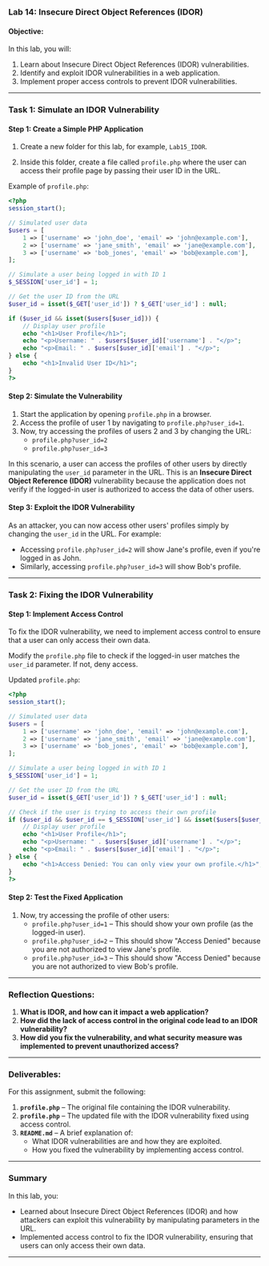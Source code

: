 

### **Lab 14: Insecure Direct Object References (IDOR)**

#### **Objective:**
In this lab, you will:
1. Learn about Insecure Direct Object References (IDOR) vulnerabilities.
2. Identify and exploit IDOR vulnerabilities in a web application.
3. Implement proper access controls to prevent IDOR vulnerabilities.

---

### **Task 1: Simulate an IDOR Vulnerability**

#### **Step 1: Create a Simple PHP Application**

1. Create a new folder for this lab, for example, `Lab15_IDOR`.

2. Inside this folder, create a file called `profile.php` where the user can access their profile page by passing their user ID in the URL.

Example of `profile.php`:

```php
<?php
session_start();

// Simulated user data
$users = [
    1 => ['username' => 'john_doe', 'email' => 'john@example.com'],
    2 => ['username' => 'jane_smith', 'email' => 'jane@example.com'],
    3 => ['username' => 'bob_jones', 'email' => 'bob@example.com'],
];

// Simulate a user being logged in with ID 1
$_SESSION['user_id'] = 1;

// Get the user ID from the URL
$user_id = isset($_GET['user_id']) ? $_GET['user_id'] : null;

if ($user_id && isset($users[$user_id])) {
    // Display user profile
    echo "<h1>User Profile</h1>";
    echo "<p>Username: " . $users[$user_id]['username'] . "</p>";
    echo "<p>Email: " . $users[$user_id]['email'] . "</p>";
} else {
    echo "<h1>Invalid User ID</h1>";
}
?>
```

#### **Step 2: Simulate the Vulnerability**

1. Start the application by opening `profile.php` in a browser.
2. Access the profile of user 1 by navigating to `profile.php?user_id=1`.
3. Now, try accessing the profiles of users 2 and 3 by changing the URL:
   - `profile.php?user_id=2`
   - `profile.php?user_id=3`

In this scenario, a user can access the profiles of other users by directly manipulating the `user_id` parameter in the URL. This is an **Insecure Direct Object Reference (IDOR)** vulnerability because the application does not verify if the logged-in user is authorized to access the data of other users.

#### **Step 3: Exploit the IDOR Vulnerability**

As an attacker, you can now access other users' profiles simply by changing the `user_id` in the URL. For example:
- Accessing `profile.php?user_id=2` will show Jane's profile, even if you're logged in as John.
- Similarly, accessing `profile.php?user_id=3` will show Bob's profile.

---

### **Task 2: Fixing the IDOR Vulnerability**

#### **Step 1: Implement Access Control**

To fix the IDOR vulnerability, we need to implement access control to ensure that a user can only access their own data.

Modify the `profile.php` file to check if the logged-in user matches the `user_id` parameter. If not, deny access.

Updated `profile.php`:

```php
<?php
session_start();

// Simulated user data
$users = [
    1 => ['username' => 'john_doe', 'email' => 'john@example.com'],
    2 => ['username' => 'jane_smith', 'email' => 'jane@example.com'],
    3 => ['username' => 'bob_jones', 'email' => 'bob@example.com'],
];

// Simulate a user being logged in with ID 1
$_SESSION['user_id'] = 1;

// Get the user ID from the URL
$user_id = isset($_GET['user_id']) ? $_GET['user_id'] : null;

// Check if the user is trying to access their own profile
if ($user_id && $user_id == $_SESSION['user_id'] && isset($users[$user_id])) {
    // Display user profile
    echo "<h1>User Profile</h1>";
    echo "<p>Username: " . $users[$user_id]['username'] . "</p>";
    echo "<p>Email: " . $users[$user_id]['email'] . "</p>";
} else {
    echo "<h1>Access Denied: You can only view your own profile.</h1>";
}
?>
```

#### **Step 2: Test the Fixed Application**

1. Now, try accessing the profile of other users:
   - `profile.php?user_id=1` – This should show your own profile (as the logged-in user).
   - `profile.php?user_id=2` – This should show "Access Denied" because you are not authorized to view Jane's profile.
   - `profile.php?user_id=3` – This should show "Access Denied" because you are not authorized to view Bob's profile.

---

### **Reflection Questions:**

1. **What is IDOR, and how can it impact a web application?**
2. **How did the lack of access control in the original code lead to an IDOR vulnerability?**
3. **How did you fix the vulnerability, and what security measure was implemented to prevent unauthorized access?**

---

### **Deliverables:**

For this assignment, submit the following:

1. **`profile.php`** – The original file containing the IDOR vulnerability.
2. **`profile.php`** – The updated file with the IDOR vulnerability fixed using access control.
3. **`README.md`** – A brief explanation of:
   - What IDOR vulnerabilities are and how they are exploited.
   - How you fixed the vulnerability by implementing access control.

---

### **Summary**

In this lab, you:
- Learned about Insecure Direct Object References (IDOR) and how attackers can exploit this vulnerability by manipulating parameters in the URL.
- Implemented access control to fix the IDOR vulnerability, ensuring that users can only access their own data.

---

